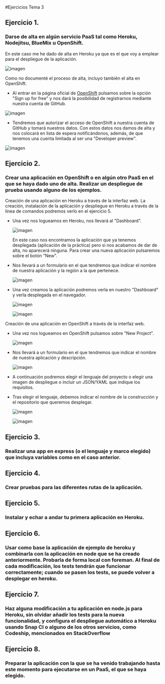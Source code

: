 ﻿#Ejercicios Tema 3

## Ejercicio 1.
### Darse de alta en algún servicio PaaS tal como Heroku, Nodejitsu, BlueMix u OpenShift.
En este caso me he dado de alta en Heroku ya que es el que voy a emplear para el despliegue de la aplicación.

![imagen](https://github.com/josejapch/ejerciciosIV/blob/master/tema3/imagenes/ej1%20alta%20heroku.png)

Como no documenté el proceso de alta, incluyo también el alta en OpenShift.

- Al entrar en la página oficial de [OpenShift](https://www.openshift.com/) pulsamos sobre la opción "Sign up for free" y nos dará la posibilidad de registrarnos mediante nuestra cuenta de GitHub.

![imagen](https://github.com/josejapch/ejerciciosIV/blob/master/tema3/imagenes/ej1%20pagina%20registro%20openshift.png)

- Tendremos que autorizar el acceso de OpenShift a nuestra cuenta de GitHub y tomará nuestros datos. Con estos datos nos damos de alta y nos colocará en lista de espera notificándonos, además, de que tenemos una cuenta limitada al ser una "Developer preview".

![imagen](https://github.com/josejapch/ejerciciosIV/blob/master/tema3/imagenes/ej1%20notificacion%20de%20alta%20openshift.png)

## Ejercicio 2.
### Crear una aplicación en OpenShift o en algún otro PaaS en el que se haya dado uno de alta. Realizar un despliegue de prueba usando alguno de los ejemplos.
Creación de una aplicación en Heroku a través de la interfaz web. La creación, instalación de la aplicación y despliegue en Heroku a través de la linea de comandos podremos verlo en el ejercicio 5.

- Una vez nos logueamos en Heroku, nos llevará al "Dashboard".

    ![imagen](https://github.com/josejapch/ejerciciosIV/blob/master/tema3/imagenes/ej2%20dashboard%20heroku.png)

    En este caso nos encontramos la aplicación que ya tenemos desplegada (aplicación de la práctica) pero si nos acabamos de dar de alta, no aparecerá ninguna. Para crear una nueva aplicación pulsaremos sobre el botón "New".
    
- Nos llevará a un formulario en el que tendremos que indicar el nombre de nuestra aplicación y la región a la que pertenece.

    ![imagen](https://github.com/josejapch/ejerciciosIV/blob/master/tema3/imagenes/ej2%20creacion%20de%20aplicacion.png)
    
- Una vez creamos la aplicación podremos verla en nuestro "Dashboard" y verla desplegada en el navegador.

    ![imagen](https://github.com/josejapch/ejerciciosIV/blob/master/tema3/imagenes/ej2%20dashboard%20con%20aplicacion%20creada.png)
    
    ![imagen](https://github.com/josejapch/ejerciciosIV/blob/master/tema3/imagenes/ej2%20aplicacion%20desplegada%20en%20heroku.png)

Creación de una aplicación en OpenShift a través de la interfaz web.

- Una vez nos logueamos en OpenShift pulsamos sobre "New Project".

    ![imagen](https://github.com/josejapch/ejerciciosIV/blob/master/tema3/imagenes/ej2%20openshift%20dashboard.png)
    
- Nos llevará a un formulario en el que tendremos que indicar el nombre de nuestra aplicación y descripción.

    ![imagen](https://github.com/josejapch/ejerciciosIV/blob/master/tema3/imagenes/ej2%20openshift%20formulario%20de%20creacion.png)
    
- A continuación podremos elegir el lenguaje del proyecto o elegir una imagen de despliegue o incluir un JSON/YAML que indique los requisitos.
- Tras elegir el lenguaje, debemos indicar el nombre de la construcción y el repositorio que queremos desplegar.

    ![imagen](https://github.com/josejapch/ejerciciosIV/blob/master/tema3/imagenes/ej2%20openshift%20formulario%20git.png)
    
    ![imagen](https://github.com/josejapch/ejerciciosIV/blob/master/tema3/imagenes/despliegue%20de%20aplicacion%20en%20openshift.png)
    
## Ejercicio 3.
### Realizar una app en express (o el lenguaje y marco elegido) que incluya variables como en el caso anterior.


## Ejercicio 4.
### Crear pruebas para las diferentes rutas de la aplicación.


## Ejercicio 5.
### Instalar y echar a andar tu primera aplicación en Heroku.


## Ejercicio 6.
### Usar como base la aplicación de ejemplo de heroku y combinarla con la aplicación en node que se ha creado anteriormente. Probarla de forma local con foreman. Al final de cada modificación, los tests tendrán que funcionar correctamente; cuando se pasen los tests, se puede volver a desplegar en heroku.


## Ejercicio 7.
### Haz alguna modificación a tu aplicación en node.js para Heroku, sin olvidar añadir los tests para la nueva funcionalidad, y configura el despliegue automático a Heroku usando Snap CI o alguno de los otros servicios, como Codeship, mencionados en StackOverflow


## Ejercicio 8.
### Preparar la aplicación con la que se ha venido trabajando hasta este momento para ejecutarse en un PaaS, el que se haya elegido.
